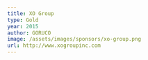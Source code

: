 ```yaml
---
title: XO Group
type: Gold
year: 2015
author: GORUCO
image: /assets/images/sponsors/xo-group.png
url: http://www.xogroupinc.com
---
```


